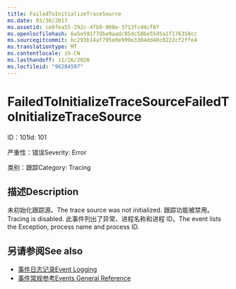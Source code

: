 ```yaml
---
title: FailedToInitializeTraceSource
ms.date: 03/30/2017
ms.assetid: ce6fea55-292c-4fb9-908e-3713fcd4cf8f
ms.openlocfilehash: 6a5e591f7dbe9aadc85dc58be55d5a1f176358cc
ms.sourcegitcommit: bc293b14af795e0e999e3304dd40c0222cf2ffe4
ms.translationtype: MT
ms.contentlocale: zh-CN
ms.lasthandoff: 11/26/2020
ms.locfileid: "96284597"
---
```

# <a name="failedtoinitializetracesource"></a><span data-ttu-id="a6941-102">FailedToInitializeTraceSource</span><span class="sxs-lookup"><span data-stu-id="a6941-102">FailedToInitializeTraceSource</span></span>

<span data-ttu-id="a6941-103">ID：101</span><span class="sxs-lookup"><span data-stu-id="a6941-103">Id: 101</span></span>  
  
 <span data-ttu-id="a6941-104">严重性：错误</span><span class="sxs-lookup"><span data-stu-id="a6941-104">Severity: Error</span></span>  
  
 <span data-ttu-id="a6941-105">类别：跟踪</span><span class="sxs-lookup"><span data-stu-id="a6941-105">Category: Tracing</span></span>  
  
## <a name="description"></a><span data-ttu-id="a6941-106">描述</span><span class="sxs-lookup"><span data-stu-id="a6941-106">Description</span></span>  

 <span data-ttu-id="a6941-107">未初始化跟踪源。</span><span class="sxs-lookup"><span data-stu-id="a6941-107">The trace source was not initialized.</span></span> <span data-ttu-id="a6941-108">跟踪功能被禁用。</span><span class="sxs-lookup"><span data-stu-id="a6941-108">Tracing is disabled.</span></span> <span data-ttu-id="a6941-109">此事件列出了异常、进程名称和进程 ID。</span><span class="sxs-lookup"><span data-stu-id="a6941-109">The event lists the Exception, process name and process ID.</span></span>  
  
## <a name="see-also"></a><span data-ttu-id="a6941-110">另请参阅</span><span class="sxs-lookup"><span data-stu-id="a6941-110">See also</span></span>

- [<span data-ttu-id="a6941-111">事件日志记录</span><span class="sxs-lookup"><span data-stu-id="a6941-111">Event Logging</span></span>](index.md)
- [<span data-ttu-id="a6941-112">事件常规参考</span><span class="sxs-lookup"><span data-stu-id="a6941-112">Events General Reference</span></span>](events-general-reference.md)

